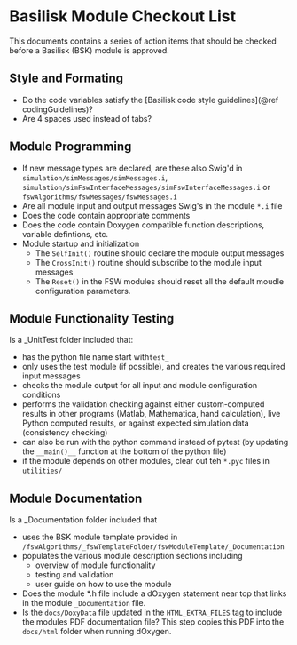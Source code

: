 # Basilisk Module Checkout List

This documents contains a series of action items that should be checked before a Basilisk (BSK) module is approved.

## Style and Formating
* Do the code variables satisfy the [Basilisk code style guidelines](@ref codingGuidelines)?
* Are 4 spaces used instead of tabs?

## Module Programming
* If new message types are declared, are these also Swig'd in `simulation/simMessages/simMessages.i`, `simulation/simFswInterfaceMessages/simFswInterfaceMessages.i` or `fswAlgorithms/fswMessages/fswMessages.i`
* Are all module input and output messages Swig's in the module `*.i` file
* Does the code contain appropriate comments
* Does the code contain Doxygen compatible function descriptions, variable defintions, etc.
* Module startup and initialization
    * The `SelfInit()` routine should declare the module output messages
    * The `CrossInit()` routine should subscribe to the module input messages
    * The `Reset()` in the FSW modules should reset all the default moudle configuration parameters.

## Module Functionality Testing
Is a _UnitTest folder included that:

* has the python file name start with`test_`
* only uses the test module (if possible), and creates the various required input messages
* checks the module output for all input and module configuration conditions
* performs the validation checking against either custom-computed results in other programs (Matlab, Mathematica, hand calculation), live Python computed results, or against expected simulation data (consistency checking)
* can also be run with the python command instead of pytest (by updating the `__main()__` function at the bottom of the python file)
* if the module depends on other modules, clear out teh `*.pyc` files in `utilities/`
    
## Module Documentation
Is a _Documentation folder included that

* uses the BSK module template provided in `/fswAlgorithms/_fswTemplateFolder/fswModuleTemplate/_Documentation`
* populates the various module description sections including
    * overview of module functionality
    * testing and validation
    * user guide on how to use the module
* Does the module *.h file include a dOxygen statement near top that links in the module `_Documentation` file. 
* Is the `docs/DoxyData` file updated in the `HTML_EXTRA_FILES` tag to include the modules PDF documentation file?  This step copies this PDF into the `docs/html` folder when running dOxygen.